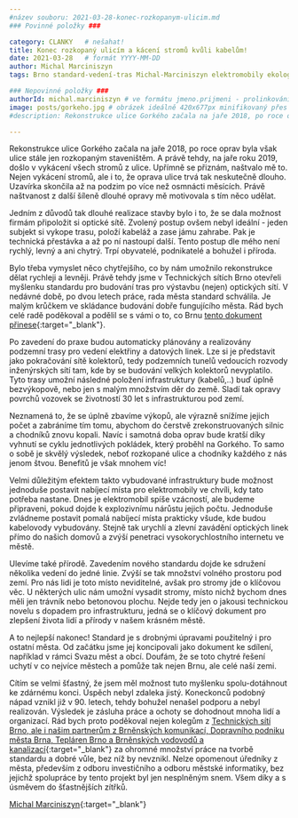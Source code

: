 ```yaml
---
#název souboru: 2021-03-28-konec-rozkopanym-ulicim.md
### Povinné položky ###

category: CLANKY   # nešahat!
title: Konec rozkopaný ulicím a kácení stromů kvůli kabelům! 
date: 2021-03-28   # formát YYYY-MM-DD
author: Michal Marciniszyn
tags: Brno standard-vedení-tras Michal-Marciniszyn elektromobily ekologie # kategorie odděleny mezerami, např. volby zemědělství životní-prostředí piráti (viz https://jihomoravsky.pirati.cz/tags/)

### Nepovinné položky ###
authorId: michal.marciniszyn # ve formátu jmeno.prijmeni - prolinkování s profilem přes uid
image: posts/gorkeho.jpg # obrázek ideálně 420x677px minifikovaný přes https://tinypng.com/
#description: Rekonstrukce ulice Gorkého začala na jaře 2018, po roce oprav byla však ulice stále jen rozkopaným staveništěm. A právě tehdy, na jaře roku 2019, došlo v vykácení všech stromů z ulice. Upřímně se přiznám, naštvalo mě to. Nejen vykácení stromů, ale i to, že oprava ulice trvá tak neskutečně dlouho. Uzavírka skončila až na podzim po více než osmnácti měsících. Právě naštvanost z další šíleně dlouhé opravy mě motivovala s tím něco udělat. 

---
```

Rekonstrukce ulice Gorkého začala na jaře 2018, po roce oprav byla však ulice stále jen rozkopaným staveništěm. A právě tehdy, na jaře roku 2019, došlo v vykácení všech stromů z ulice. Upřímně se přiznám, naštvalo mě to. Nejen vykácení stromů, ale i to, že oprava ulice trvá tak neskutečně dlouho. Uzavírka skončila až na podzim po více než osmnácti měsících. Právě naštvanost z další šíleně dlouhé opravy mě motivovala s tím něco udělat. 

Jedním z důvodů tak dlouhé realizace stavby bylo i to, že se dala možnost firmám připoložit si optické sítě. Zvolený postup ovšem nebyl ideální - jeden subjekt si vykope trasu, položí kabeláž a zase jámu zahrabe. Pak je technická přestávka a až po ní nastoupí další. Tento postup dle mého není rychlý, levný a ani chytrý. Trpí obyvatelé, podnikatelé a bohužel i příroda.

Bylo třeba vymyslet něco chytřejšího, co by nám umožnilo rekonstrukce dělat rychleji a levněji. Právě tehdy jsme v Technických sítích Brno otevřeli myšlenku standardu pro budování tras pro výstavbu (nejen) optických sítí. V nedávné době, po dvou letech práce, rada města standard schválila. Je malým krůčkem ve skládance budování dobře fungujícího města. Rád bych celé radě poděkoval a podělil se s vámi o to, co Brnu [tento dokument přinese](https://www.brno.cz/fileadmin/user_upload/sprava_mesta/magistrat_mesta_brna/OI/dokumenty/Mestsky_standard_pro_budovani_komunikacni_infrastruktury.pdf){:target="_blank"}.

Po zavedení do praxe budou automaticky plánovány a realizovány podzemní trasy pro vedení elektřiny a datových linek. Lze si je představit jako pokračování sítě kolektorů, tedy podzemních tunelů vedoucích rozvody inženýrských sítí tam, kde by se budování velkých kolektorů nevyplatilo. Tyto trasy umožní následné položení infrastruktury (kabelů,..) buď úplně bezvýkopově, nebo jen s malým množstvím děr do země. Sladí tak opravy povrchů vozovek se životností 30 let s infrastrukturou pod zemí. 

Neznamená to, že se úplně zbavíme výkopů, ale výrazně snížíme jejich počet a zabráníme tím tomu, abychom do čerstvě zrekonstruovaných silnic a chodníků znovu kopali. Navíc i samotná doba oprav bude kratší díky vyhnutí se cyklu jednotlivých pokládek, který proběhl na Gorkého. To samo o sobě je skvělý výsledek, neboť rozkopané ulice a chodníky každého z nás jenom štvou. Benefitů je však mnohem víc!

Velmi důležitým efektem takto vybudované infrastruktury bude možnost jednoduše postavit nabíjecí místa pro elektromobily ve chvíli, kdy tato potřeba nastane. Dnes je elektromobil spíše vzácností, ale budeme připraveni, pokud dojde k explozivnímu nárůstu jejich počtu. Jednoduše zvládneme postavit pomalá nabíjecí místa prakticky všude, kde budou kabelovody vybudovány. Stejně tak urychlí a zlevní zavádění optických linek přímo do našich domovů a zvýší penetraci vysokorychlostního internetu ve městě.

Ulevíme také přírodě. Zavedením nového standardu dojde ke sdružení několika vedení do jedné linie. Zvýší se tak množství volného prostoru pod zemí. Pro nás lidi je toto místo neviditelné, avšak pro stromy jde o klíčovou věc. U některých ulic nám umožní vysadit stromy, místo nichž bychom dnes měli jen trávník nebo betonovou plochu. Nejde tedy jen o jakousi technickou novelu s dopadem pro infrastrukturu, jedná se o klíčový dokument pro zlepšení života lidí a přírody v našem krásném městě.

A to nejlepší nakonec! Standard je s drobnými úpravami použitelný i pro ostatní města. Od začátku jsme jej koncipovali jako dokument ke sdílení, například v rámci Svazu měst a obcí. Doufám, že se toto chytré řešení uchytí v co nejvíce městech a pomůže tak nejen Brnu, ale celé naší zemi.

Cítím se velmi šťastný, že jsem měl možnost tuto myšlenku spolu-dotáhnout ke zdárnému konci. Úspěch nebyl zdaleka jistý. Koneckonců podobný nápad vznikl již v 90. letech, tehdy bohužel nenašel podporu a nebyl realizován. Výsledek je zásluha práce a ochoty se dohodnout mnoha lidí a organizací. Rád bych proto poděkoval nejen kolegům z [Technických sítí Brno, ale i našim partnerům z Brněnských komunikací, Dopravního podniku města Brna, Tepláren Brno a Brněnských vodovodů a kanalizací](https://www.brno.cz/brno-aktualne/tiskovy-servis/tiskove-zpravy/a/novy-dokument-omezi-vykopove-prace-pri-budovani-optickych-siti-a-jejich-ochranne-technicke-infrastru/){:target="_blank"} za ohromné množství práce na tvorbě standardu a dobré vůle, bez níž by nevznikl. Nelze opomenout úředníky z města, především z odboru investičního a odboru městské informatiky, bez jejichž spolupráce by tento projekt byl jen nesplněným snem. Všem díky a s úsměvem do šťastnějších zítřků.

[Michal Marciniszyn](https://jihomoravsky.pirati.cz/lide/michal-marciniszyn/){:target="_blank"}




